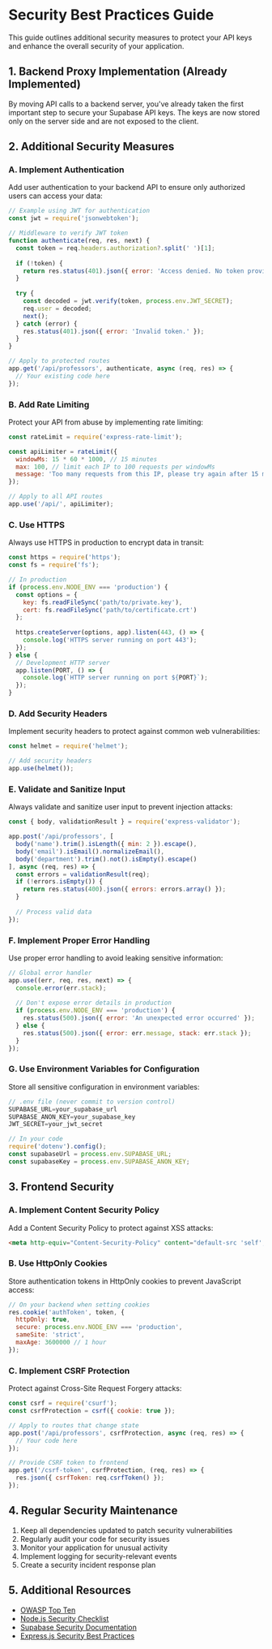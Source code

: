 # Security Best Practices Guide

This guide outlines additional security measures to protect your API keys and enhance the overall security of your application.

## 1. Backend Proxy Implementation (Already Implemented)

By moving API calls to a backend server, you've already taken the first important step to secure your Supabase API keys. The keys are now stored only on the server side and are not exposed to the client.

## 2. Additional Security Measures

### A. Implement Authentication

Add user authentication to your backend API to ensure only authorized users can access your data:

```javascript
// Example using JWT for authentication
const jwt = require('jsonwebtoken');

// Middleware to verify JWT token
function authenticate(req, res, next) {
  const token = req.headers.authorization?.split(' ')[1];
  
  if (!token) {
    return res.status(401).json({ error: 'Access denied. No token provided.' });
  }
  
  try {
    const decoded = jwt.verify(token, process.env.JWT_SECRET);
    req.user = decoded;
    next();
  } catch (error) {
    res.status(401).json({ error: 'Invalid token.' });
  }
}

// Apply to protected routes
app.get('/api/professors', authenticate, async (req, res) => {
  // Your existing code here
});
```

### B. Add Rate Limiting

Protect your API from abuse by implementing rate limiting:

```javascript
const rateLimit = require('express-rate-limit');

const apiLimiter = rateLimit({
  windowMs: 15 * 60 * 1000, // 15 minutes
  max: 100, // limit each IP to 100 requests per windowMs
  message: 'Too many requests from this IP, please try again after 15 minutes'
});

// Apply to all API routes
app.use('/api/', apiLimiter);
```

### C. Use HTTPS

Always use HTTPS in production to encrypt data in transit:

```javascript
const https = require('https');
const fs = require('fs');

// In production
if (process.env.NODE_ENV === 'production') {
  const options = {
    key: fs.readFileSync('path/to/private.key'),
    cert: fs.readFileSync('path/to/certificate.crt')
  };
  
  https.createServer(options, app).listen(443, () => {
    console.log('HTTPS server running on port 443');
  });
} else {
  // Development HTTP server
  app.listen(PORT, () => {
    console.log(`HTTP server running on port ${PORT}`);
  });
}
```

### D. Add Security Headers

Implement security headers to protect against common web vulnerabilities:

```javascript
const helmet = require('helmet');

// Add security headers
app.use(helmet());
```

### E. Validate and Sanitize Input

Always validate and sanitize user input to prevent injection attacks:

```javascript
const { body, validationResult } = require('express-validator');

app.post('/api/professors', [
  body('name').trim().isLength({ min: 2 }).escape(),
  body('email').isEmail().normalizeEmail(),
  body('department').trim().not().isEmpty().escape()
], async (req, res) => {
  const errors = validationResult(req);
  if (!errors.isEmpty()) {
    return res.status(400).json({ errors: errors.array() });
  }
  
  // Process valid data
});
```

### F. Implement Proper Error Handling

Use proper error handling to avoid leaking sensitive information:

```javascript
// Global error handler
app.use((err, req, res, next) => {
  console.error(err.stack);
  
  // Don't expose error details in production
  if (process.env.NODE_ENV === 'production') {
    res.status(500).json({ error: 'An unexpected error occurred' });
  } else {
    res.status(500).json({ error: err.message, stack: err.stack });
  }
});
```

### G. Use Environment Variables for Configuration

Store all sensitive configuration in environment variables:

```javascript
// .env file (never commit to version control)
SUPABASE_URL=your_supabase_url
SUPABASE_ANON_KEY=your_supabase_key
JWT_SECRET=your_jwt_secret

// In your code
require('dotenv').config();
const supabaseUrl = process.env.SUPABASE_URL;
const supabaseKey = process.env.SUPABASE_ANON_KEY;
```

## 3. Frontend Security

### A. Implement Content Security Policy

Add a Content Security Policy to protect against XSS attacks:

```html
<meta http-equiv="Content-Security-Policy" content="default-src 'self'; script-src 'self' https://cdnjs.cloudflare.com; style-src 'self' https://fonts.googleapis.com https://cdnjs.cloudflare.com; font-src 'self' https://fonts.gstatic.com https://cdnjs.cloudflare.com">
```

### B. Use HttpOnly Cookies

Store authentication tokens in HttpOnly cookies to prevent JavaScript access:

```javascript
// On your backend when setting cookies
res.cookie('authToken', token, {
  httpOnly: true,
  secure: process.env.NODE_ENV === 'production',
  sameSite: 'strict',
  maxAge: 3600000 // 1 hour
});
```

### C. Implement CSRF Protection

Protect against Cross-Site Request Forgery attacks:

```javascript
const csrf = require('csurf');
const csrfProtection = csrf({ cookie: true });

// Apply to routes that change state
app.post('/api/professors', csrfProtection, async (req, res) => {
  // Your code here
});

// Provide CSRF token to frontend
app.get('/csrf-token', csrfProtection, (req, res) => {
  res.json({ csrfToken: req.csrfToken() });
});
```

## 4. Regular Security Maintenance

1. Keep all dependencies updated to patch security vulnerabilities
2. Regularly audit your code for security issues
3. Monitor your application for unusual activity
4. Implement logging for security-relevant events
5. Create a security incident response plan

## 5. Additional Resources

- [OWASP Top Ten](https://owasp.org/www-project-top-ten/)
- [Node.js Security Checklist](https://github.com/nodejs/security-wg)
- [Supabase Security Documentation](https://supabase.io/docs/guides/auth)
- [Express.js Security Best Practices](https://expressjs.com/en/advanced/best-practice-security.html)